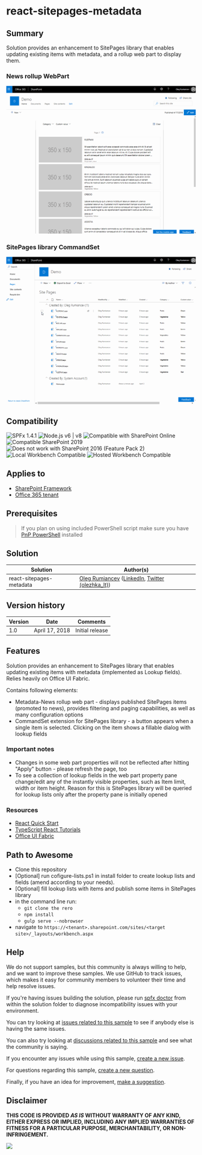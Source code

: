 # react-sitepages-metadata

## Summary
Solution provides an enhancement to SitePages library that enables updating existing items with metadata, and a rollup web part to display them.

### News rollup WebPart
![News rollup WebPart](./assets/demo-wp.gif)

### SitePages library CommandSet
![SitePages library CommandSet](./assets/demo-commandset.gif)


## Compatibility

![SPFx 1.4.1](https://img.shields.io/badge/SPFx-1.4.1-green.svg)
![Node.js v6 | v8](https://img.shields.io/badge/Node.js-LTS%206.x%20%7C%20v8-green.svg)
![Compatible with SharePoint Online](https://img.shields.io/badge/SharePoint%20Online-Compatible-green.svg)
![Compatible SharePoint 2019](https://img.shields.io/badge/SharePoint%20Server%202019-Compatible-green.svg)
![Does not work with SharePoint 2016 (Feature Pack 2)](https://img.shields.io/badge/SharePoint%20Server%202016%20(Feature%20Pack%202)-Incompatible-red.svg "SharePoint Server 2016 Feature Pack 2 requires SPFx 1.1")
![Local Workbench Compatible](https://img.shields.io/badge/Local%20Workbench-Compatible-green.svg)
![Hosted Workbench Compatible](https://img.shields.io/badge/Hosted%20Workbench-Compatible-green.svg)


## Applies to

* [SharePoint Framework](https://docs.microsoft.com/sharepoint/dev/spfx/sharepoint-framework-overview)
* [Office 365 tenant](https://docs.microsoft.com/sharepoint/dev/spfx/set-up-your-development-environment)

## Prerequisites
 
> If you plan on using included PowerShell script make sure you have [PnP PowerShell](https://github.com/pnp/PnP-PowerShell) installed

## Solution

Solution|Author(s)
--------|---------
react-sitepages-metadata | [Oleg Rumiancev](https://github.com/olegrumiancev) ([LinkedIn](https://linkedin.com/in/olegrumiancev), [Twitter (olezhka_lt)](https://twitter.com/olezhka_lt))

## Version history

Version|Date|Comments
-------|----|--------
1.0|April 17, 2018|Initial release

## Features
Solution provides an enhancement to SitePages library that enables updating existing items with metadata (implemented as Lookup fields). 
Relies heavily on Office UI Fabric. 

Contains following elements:
- Metadata-News rollup web part - displays published SitePages items (promoted to news), provides filtering and paging capabilities, as well as many configuration options
- CommandSet extension for SitePages library - a button appears when a single item is selected. Clicking on the item shows a fillable dialog with lookup fields

### Important notes
- Changes in some web part properties will not be reflected after hitting "Apply" button - please refresh the page, too
- To see a collection of lookup fields in the web part property pane change/edit any of the instantly visible properties, such as Item limit, width or item height. Reason for this is SitePages library will be queried for lookup lists only after the property pane is initially opened

### Resources
- [React Quick Start](https://facebook.github.io/react/docs/tutorial.html) 
- [TypeScript React Tutorials](https://www.typescriptlang.org/docs/handbook/react-&-webpack.html)
- [Office UI Fabric](https://developer.microsoft.com/fluentui/)

## Path to Awesome

- Clone this repository
- [Optional] run cofigure-lists.ps1 in install folder to create lookup lists and fields (amend according to your needs).
- [Optional] fill lookup lists with items and publish some items in SitePages library
- in the command line run:
  - `git clone the rero`
  - `npm install`
  - `gulp serve --nobrowser`
- navigate to `https://<tenant>.sharepoint.com/sites/<target site>/_layouts/workbench.aspx`

## Help

We do not support samples, but this community is always willing to help, and we want to improve these samples. We use GitHub to track issues, which makes it easy for  community members to volunteer their time and help resolve issues.

If you're having issues building the solution, please run [spfx doctor](https://pnp.github.io/cli-microsoft365/cmd/spfx/spfx-doctor/) from within the solution folder to diagnose incompatibility issues with your environment.

You can try looking at [issues related to this sample](https://github.com/pnp/sp-dev-fx-webparts/issues?q=label%3A%22sample%3A%20react-sitepages-metadata%22) to see if anybody else is having the same issues.

You can also try looking at [discussions related to this sample](https://github.com/pnp/sp-dev-fx-webparts/discussions?discussions_q=react-sitepages-metadata) and see what the community is saying.

If you encounter any issues while using this sample, [create a new issue](https://github.com/pnp/sp-dev-fx-webparts/issues/new?assignees=&labels=Needs%3A+Triage+%3Amag%3A%2Ctype%3Abug-suspected%2Csample%3A%20react-sitepages-metadata&template=bug-report.yml&sample=react-sitepages-metadata&authors=@olegrumiancev&title=react-sitepages-metadata%20-%20).

For questions regarding this sample, [create a new question](https://github.com/pnp/sp-dev-fx-webparts/issues/new?assignees=&labels=Needs%3A+Triage+%3Amag%3A%2Ctype%3Aquestion%2Csample%3A%20react-sitepages-metadata&template=question.yml&sample=react-sitepages-metadata&authors=@olegrumiancev&title=react-sitepages-metadata%20-%20).

Finally, if you have an idea for improvement, [make a suggestion](https://github.com/pnp/sp-dev-fx-webparts/issues/new?assignees=&labels=Needs%3A+Triage+%3Amag%3A%2Ctype%3Aenhancement%2Csample%3A%20react-sitepages-metadata&template=suggestion.yml&sample=react-sitepages-metadata&authors=@olegrumiancev&title=react-sitepages-metadata%20-%20).


## Disclaimer

**THIS CODE IS PROVIDED *AS IS* WITHOUT WARRANTY OF ANY KIND, EITHER EXPRESS OR IMPLIED, INCLUDING ANY IMPLIED WARRANTIES OF FITNESS FOR A PARTICULAR PURPOSE, MERCHANTABILITY, OR NON-INFRINGEMENT.**

<img src="https://pnptelemetry.azurewebsites.net/sp-dev-fx-webparts/samples/react-sitepages-metadata" />
